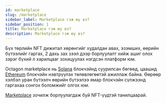 ```yaml
---
id: marketplace
slug: /marketplace
sidebar_label: Marketplace гэж юу вэ?
sidebar_position: 1
title: Marketplace гэж юу вэ?
description: Marketplace гэж юу вэ?
---
```

Бүх төрлийн NFT дижитал хөрөнгийг худалдан авах, эзэмших, өөрийн бүтээлийг гаргах, 2 дахь зах зээл дээр борлуулалт хийж ашиг олох зэрэг бүхий л харилцааг зохицуулах нэгдсэн платформ юм.

Octagon marketplace нь [Solana](https://www.solana.com) блокчэйнд суурилсан бөгөөд, цаашид [Ethereum](https://ethereum.org) блокчэйн нэвтрүүлэх төлөвлөгөөтэй ажиллаж байна. Өөрөөр хэлбэл уран бүтээлч өөрийн бүтээлээ ямар блокчэйн сүлжээнд гаргахаа сонгох боломжийг олгох юм.


[Marketplace](https://nft.octagon.mn/market) зочилж борлуулагдаж буй NFT-үүдтэй танилцаарай.